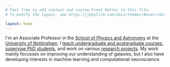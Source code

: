 ```yaml
---
# Feel free to add content and custom Front Matter to this file.
# To modify the layout, see https://jekyllrb.com/docs/themes/#overriding-theme-defaults

layout: home
---
```


I'm an Associate Professor in the [School of Physics and Astronomy](http://www.nottingham.ac.uk/physics) at the [University of Nottingham](http://www.nottingham.ac.uk).  I [teach undergraduate and postgraduate courses](/teaching/), [supervise PhD students](/supervision/), and work on various [research projects](research). My work mainly focusses on improving our understanding of galaxies, but I also have developing interests in machine learning and computational neuroscience.

